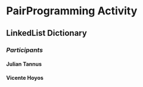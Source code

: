 # PairProgramming Activity

## LinkedList Dictionary

### _Participants_

#### Julian Tannus
#### Vicente Hoyos
